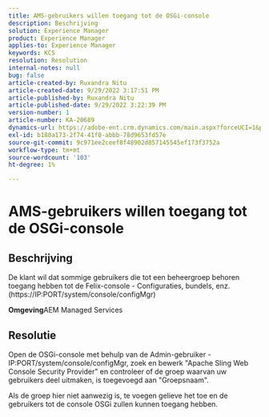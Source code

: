 ```yaml
---
title: AMS-gebruikers willen toegang tot de OSGi-console
description: Beschrijving
solution: Experience Manager
product: Experience Manager
applies-to: Experience Manager
keywords: KCS
resolution: Resolution
internal-notes: null
bug: false
article-created-by: Ruxandra Nitu
article-created-date: 9/29/2022 3:17:51 PM
article-published-by: Ruxandra Nitu
article-published-date: 9/29/2022 3:22:39 PM
version-number: 1
article-number: KA-20689
dynamics-url: https://adobe-ent.crm.dynamics.com/main.aspx?forceUCI=1&pagetype=entityrecord&etn=knowledgearticle&id=0aa2b2da-0940-ed11-9db1-0022480867fb
exl-id: b180a173-2f74-41f0-abbb-78d9653fd57e
source-git-commit: 9c971ee2ceef8f48902d857145545ef173f3752a
workflow-type: tm+mt
source-wordcount: '103'
ht-degree: 1%

---
```


# AMS-gebruikers willen toegang tot de OSGi-console

## Beschrijving


De klant wil dat sommige gebruikers die tot een beheergroep behoren toegang hebben tot de Felix-console - Configuraties, bundels, enz. (https://IP:PORT/system/console/configMgr)



<b>Omgeving</b>AEM Managed Services


## Resolutie


Open de OSGi-console met behulp van de Admin-gebruiker - IP:PORT/system/console/configMgr, zoek en bewerk &quot;Apache Sling Web Console Security Provider&quot; en controleer of de groep waarvan uw gebruikers deel uitmaken, is toegevoegd aan &quot;Groepsnaam&quot;.

Als de groep hier niet aanwezig is, te voegen gelieve het toe en de gebruikers tot de console OSGi zullen kunnen toegang hebben.
